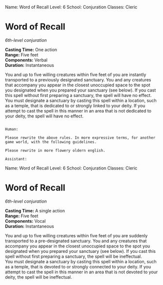 Name: Word of Recall
Level: 6
School: Conjuration
Classes: Cleric

# Word of Recall 
_6th-level conjuration_ 

**Casting Time:** One action    
**Range:** Five feet    
**Components:** Verbal    
**Duration:** Instantaneous 

You and up to five willing creatures within five feet of you are instantly transported to a previously designated sanctuary. You and any creatures that accompany you appear in the closest unoccupied space to the spot you designated when you prepared your sanctuary (see below). If you cast this spell without first preparing a sanctuary, the spell will have no effect.    
You must designate a sanctuary by casting this spell within a location, such as a temple, that is dedicated to or strongly linked to your deity. If you attempt to cast the spell in this manner in an area that is not dedicated to your deity, the spell will have no effect.
```

Human:

Please rewrite the above rules. In more expressive terms, for another game world, with the following guidelines.

Please rewrite in more flowery oldern english.

Assistant:
```
Name: Word of Recall
Level: 6
School: Conjuration
Classes: Cleric

# Word of Recall 
_6th-level conjuration_ 

**Casting Time:** A single action    
**Range:** Five feet    
**Components:** Vocal    
**Duration:** Instantaneous 

You and up to five willing creatures within five feet of you are suddenly transported to a pre-designated sanctuary. You and any creatures that accompany you appear in the closest unoccupied space to the spot you designated when you prepared your sanctuary (see below). If you cast this spell without first preparing a sanctuary, the spell will be ineffectual.    
You must designate a sanctuary by casting this spell within a location, such as a temple, that is devoted to or strongly connected to your deity. If you attempt to cast the spell in this manner in an area that is not devoted to your deity, the spell will be ineffectual.